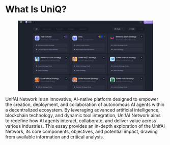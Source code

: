 # What Is UniQ?

<figure><img src=".gitbook/assets/image.png" alt=""><figcaption></figcaption></figure>

UnifAI Network is an innovative, AI-native platform designed to empower the creation, deployment, and collaboration of autonomous AI agents within a decentralized ecosystem. By leveraging advanced artificial intelligence, blockchain technology, and dynamic tool integration, UnifAI Network aims to redefine how AI agents interact, collaborate, and deliver value across various industries. This essay provides an in-depth exploration of the UnifAI Network, its core components, objectives, and potential impact, drawing from available information and critical analysis.
